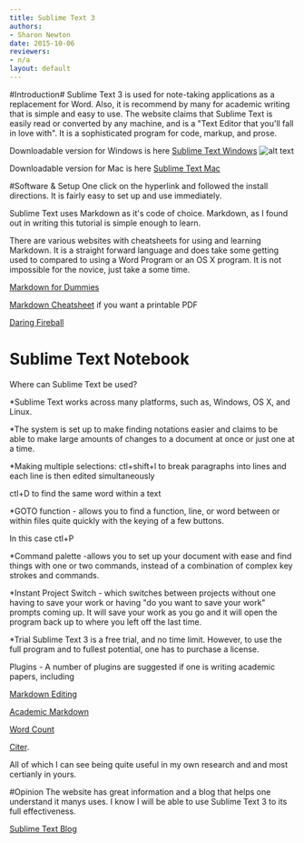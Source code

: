 ```yaml
---
title: Sublime Text 3
authors:
- Sharon Newton
date: 2015-10-06
reviewers:
- n/a
layout: default
---
```


#Introduction#
Sublime Text 3 is used for note-taking applications as a replacement for Word. Also, it is recommend by many for academic writing that is simple and easy to use. The website claims that Sublime Text is easily read or converted by any machine, and is a "Text Editor that you'll fall in love with".  It is a sophisticated program for code, markup, and prose. 

Downloadable version for Windows is here [Sublime Text Windows](http://www.sublimetext.com/)
![alt text](/http://s1159.photobucket.com/user/Shar233/library/?view=recent&page=1)

Downloadable  version for Mac is here [Sublime Text Mac](http://www.sublimetext.com/2)


#Software & Setup
One click on the hyperlink and followed the install directions. It is fairly easy to set up and use immediately. 


Sublime Text uses Markdown as it's code of choice. Markdown, as I found out in writing this tutorial is simple enough to learn.

There are various websites with cheatsheets for using and learning Markdown. It is a straight forward language and does take some getting used to compared to using a Word Program or an OS X program. It is not impossible for the novice, just take a some time. 

[Markdown for Dummies](https://medium.com/@taylorhxu/markdown-for-dummies-a24e982b8e85)

[Markdown Cheatsheet](http://scottboms.com/downloads/documentation/markdown_cheatsheet.pdf) if you want a printable PDF


[Daring Fireball](https://daringfireball.net/projects/markdown/basics)



# Sublime Text Notebook

Where can Sublime Text be used?

*Sublime Text works across many platforms, such as, Windows, OS X, and Linux. 

*The system is set up to make finding notations easier and claims to be able to make large amounts of changes to a document at once or just one at a time. 

*Making multiple selections:
 ctl+shift+l to break paragraphs into lines and each line is then edited simultaneously 
   
ctl+D to find the same word within a text
  
*GOTO function - allows you to find a function, line, or word between or within files quite quickly with the keying of a few  buttons. 

In this case ctl+P

*Command palette -allows you to set up your document with ease and find things with one or two commands, instead of a combination of complex key strokes and commands. 

*Instant Project Switch - which switches between projects without one having to save your work or having "do you want to save your work" prompts coming up. It will save your work as you go and it will open the program back up to where you left off the last time. 

*Trial Sublime Text 3 is a free trial, and no time limit. However, to use the full program and to fullest potential, one has to purchase a license. 

Plugins - A number of plugins are suggested if one is writing academic papers, including

[Markdown Editing](http://packagecontrol.io/packages/MarkdownEditing)

[Academic Markdown](https://packagecontrol.io/packages/AcademicMarkdown) 

[Word Count](https://packagecontrol.io/packages/wordcount) 

[Citer](https://packagecontrol.io/packages/Citer). 

All of which I can see being quite useful in my own research and and most certianly in yours. 

#Opinion
The website has great information and a blog that helps one understand it manys uses. I know I will be able to use Sublime Text 3 to its full effectiveness. 

[Sublime Text Blog](http://www.sublimetext.com/)
